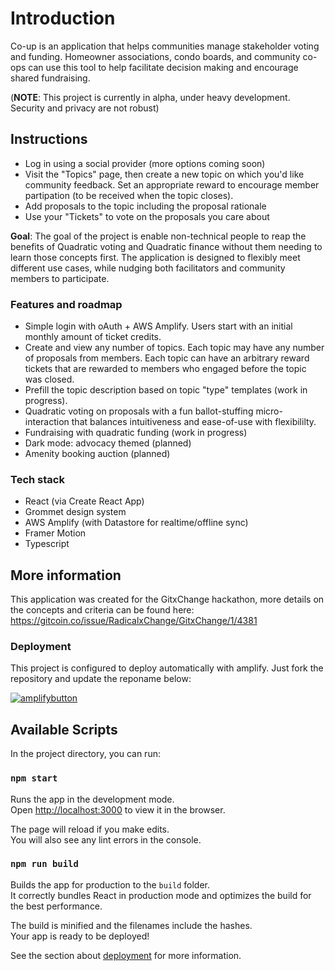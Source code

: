 # Introduction

Co-up is an application that helps communities manage stakeholder voting and funding. Homeowner associations, condo boards, and community co-ops can use this tool to help facilitate decision making and encourage shared fundraising.

(**NOTE**: This project is currently in alpha, under heavy development. Security and privacy are not robust)

## Instructions

- Log in using a social provider (more options coming soon)
- Visit the "Topics" page, then create a new topic on which you'd like community feedback. Set an appropriate reward to encourage member partipation (to be received when the topic closes).
- Add proposals to the topic including the proposal rationale
- Use your "Tickets" to vote on the proposals you care about

**Goal**: The goal of the project is enable non-technical people to reap the benefits of Quadratic voting and Quadratic finance without them needing to learn those concepts first. The application is designed to flexibly meet different use cases, while nudging both facilitators and community members to participate.

### Features and roadmap

- Simple login with oAuth + AWS Amplify. Users start with an initial monthly amount of ticket credits.
- Create and view any number of topics. Each topic may have any number of proposals from members. Each topic can have an arbitrary reward tickets that are rewarded to members who engaged before the topic was closed.
- Prefill the topic description based on topic "type" templates (work in progress).
- Quadratic voting on proposals with a fun ballot-stuffing micro-interaction that balances intuitiveness and ease-of-use with flexibililty.
- Fundraising with quadratic funding (work in progress)
- Dark mode: advocacy themed (planned)
- Amenity booking auction (planned)

### Tech stack

- React (via Create React App)
- Grommet design system
- AWS Amplify (with Datastore for realtime/offline sync)
- Framer Motion
- Typescript

## More information

This application was created for the GitxChange hackathon, more details on the concepts and criteria can be found here: https://gitcoin.co/issue/RadicalxChange/GitxChange/1/4381

### Deployment

This project is configured to deploy automatically with amplify. Just fork the repository and update the reponame below:

[![amplifybutton](https://oneclick.amplifyapp.com/button.svg)](https://console.aws.amazon.com/amplify/home#/deploy?repo=https://github.com/moarsel/co-up)

## Available Scripts

In the project directory, you can run:

### `npm start`

Runs the app in the development mode.<br />
Open [http://localhost:3000](http://localhost:3000) to view it in the browser.

The page will reload if you make edits.<br />
You will also see any lint errors in the console.

### `npm run build`

Builds the app for production to the `build` folder.<br />
It correctly bundles React in production mode and optimizes the build for the best performance.

The build is minified and the filenames include the hashes.<br />
Your app is ready to be deployed!

See the section about [deployment](https://facebook.github.io/create-react-app/docs/deployment) for more information.
